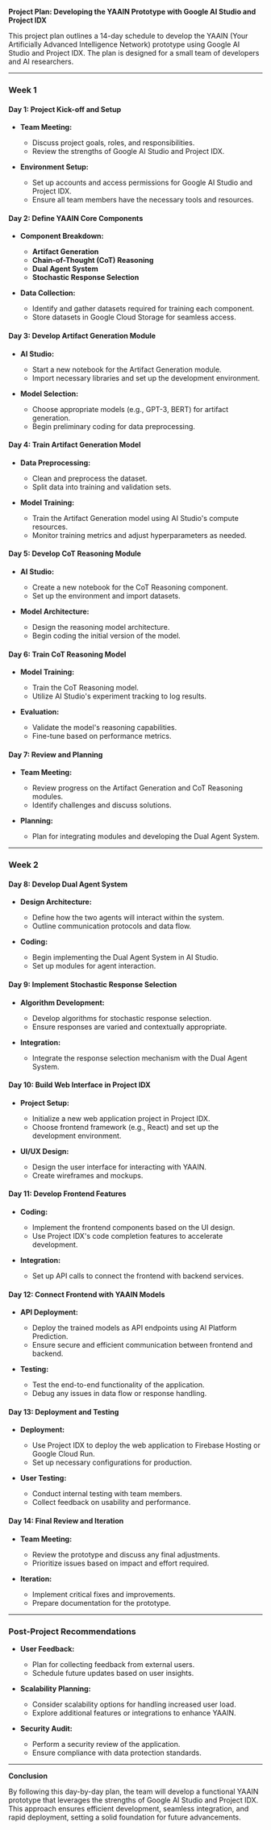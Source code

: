**Project Plan: Developing the YAAIN Prototype with Google AI Studio and Project IDX**

This project plan outlines a 14-day schedule to develop the YAAIN (Your Artificially Advanced Intelligence Network) prototype using Google AI Studio and Project IDX. The plan is designed for a small team of developers and AI researchers.

---

### **Week 1**

#### **Day 1: Project Kick-off and Setup**

- **Team Meeting:**
  - Discuss project goals, roles, and responsibilities.
  - Review the strengths of Google AI Studio and Project IDX.

- **Environment Setup:**
  - Set up accounts and access permissions for Google AI Studio and Project IDX.
  - Ensure all team members have the necessary tools and resources.

#### **Day 2: Define YAAIN Core Components**

- **Component Breakdown:**
  - **Artifact Generation**
  - **Chain-of-Thought (CoT) Reasoning**
  - **Dual Agent System**
  - **Stochastic Response Selection**

- **Data Collection:**
  - Identify and gather datasets required for training each component.
  - Store datasets in Google Cloud Storage for seamless access.

#### **Day 3: Develop Artifact Generation Module**

- **AI Studio:**
  - Start a new notebook for the Artifact Generation module.
  - Import necessary libraries and set up the development environment.

- **Model Selection:**
  - Choose appropriate models (e.g., GPT-3, BERT) for artifact generation.
  - Begin preliminary coding for data preprocessing.

#### **Day 4: Train Artifact Generation Model**

- **Data Preprocessing:**
  - Clean and preprocess the dataset.
  - Split data into training and validation sets.

- **Model Training:**
  - Train the Artifact Generation model using AI Studio's compute resources.
  - Monitor training metrics and adjust hyperparameters as needed.

#### **Day 5: Develop CoT Reasoning Module**

- **AI Studio:**
  - Create a new notebook for the CoT Reasoning component.
  - Set up the environment and import datasets.

- **Model Architecture:**
  - Design the reasoning model architecture.
  - Begin coding the initial version of the model.

#### **Day 6: Train CoT Reasoning Model**

- **Model Training:**
  - Train the CoT Reasoning model.
  - Utilize AI Studio's experiment tracking to log results.

- **Evaluation:**
  - Validate the model's reasoning capabilities.
  - Fine-tune based on performance metrics.

#### **Day 7: Review and Planning**

- **Team Meeting:**
  - Review progress on the Artifact Generation and CoT Reasoning modules.
  - Identify challenges and discuss solutions.

- **Planning:**
  - Plan for integrating modules and developing the Dual Agent System.

---

### **Week 2**

#### **Day 8: Develop Dual Agent System**

- **Design Architecture:**
  - Define how the two agents will interact within the system.
  - Outline communication protocols and data flow.

- **Coding:**
  - Begin implementing the Dual Agent System in AI Studio.
  - Set up modules for agent interaction.

#### **Day 9: Implement Stochastic Response Selection**

- **Algorithm Development:**
  - Develop algorithms for stochastic response selection.
  - Ensure responses are varied and contextually appropriate.

- **Integration:**
  - Integrate the response selection mechanism with the Dual Agent System.

#### **Day 10: Build Web Interface in Project IDX**

- **Project Setup:**
  - Initialize a new web application project in Project IDX.
  - Choose frontend framework (e.g., React) and set up the development environment.

- **UI/UX Design:**
  - Design the user interface for interacting with YAAIN.
  - Create wireframes and mockups.

#### **Day 11: Develop Frontend Features**

- **Coding:**
  - Implement the frontend components based on the UI design.
  - Use Project IDX's code completion features to accelerate development.

- **Integration:**
  - Set up API calls to connect the frontend with backend services.

#### **Day 12: Connect Frontend with YAAIN Models**

- **API Deployment:**
  - Deploy the trained models as API endpoints using AI Platform Prediction.
  - Ensure secure and efficient communication between frontend and backend.

- **Testing:**
  - Test the end-to-end functionality of the application.
  - Debug any issues in data flow or response handling.

#### **Day 13: Deployment and Testing**

- **Deployment:**
  - Use Project IDX to deploy the web application to Firebase Hosting or Google Cloud Run.
  - Set up necessary configurations for production.

- **User Testing:**
  - Conduct internal testing with team members.
  - Collect feedback on usability and performance.

#### **Day 14: Final Review and Iteration**

- **Team Meeting:**
  - Review the prototype and discuss any final adjustments.
  - Prioritize issues based on impact and effort required.

- **Iteration:**
  - Implement critical fixes and improvements.
  - Prepare documentation for the prototype.

---

### **Post-Project Recommendations**

- **User Feedback:**
  - Plan for collecting feedback from external users.
  - Schedule future updates based on user insights.

- **Scalability Planning:**
  - Consider scalability options for handling increased user load.
  - Explore additional features or integrations to enhance YAAIN.

- **Security Audit:**
  - Perform a security review of the application.
  - Ensure compliance with data protection standards.

---

**Conclusion**

By following this day-by-day plan, the team will develop a functional YAAIN prototype that leverages the strengths of Google AI Studio and Project IDX. This approach ensures efficient development, seamless integration, and rapid deployment, setting a solid foundation for future advancements.
